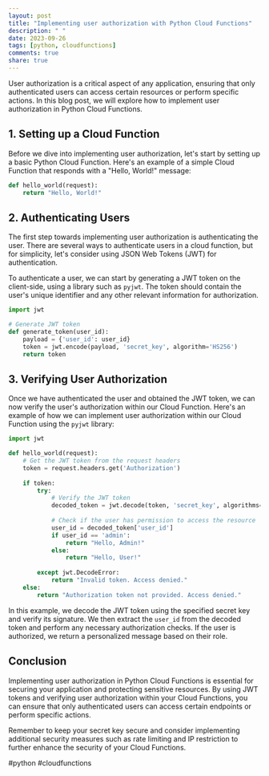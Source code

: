 ```yaml
---
layout: post
title: "Implementing user authorization with Python Cloud Functions"
description: " "
date: 2023-09-26
tags: [python, cloudfunctions]
comments: true
share: true
---
```


User authorization is a critical aspect of any application, ensuring that only authenticated users can access certain resources or perform specific actions. In this blog post, we will explore how to implement user authorization in Python Cloud Functions.

## 1. Setting up a Cloud Function

Before we dive into implementing user authorization, let's start by setting up a basic Python Cloud Function. Here's an example of a simple Cloud Function that responds with a "Hello, World!" message:

```python
def hello_world(request):
    return "Hello, World!"
```

## 2. Authenticating Users

The first step towards implementing user authorization is authenticating the user. There are several ways to authenticate users in a cloud function, but for simplicity, let's consider using JSON Web Tokens (JWT) for authentication.

To authenticate a user, we can start by generating a JWT token on the client-side, using a library such as `pyjwt`. The token should contain the user's unique identifier and any other relevant information for authorization.

```python
import jwt

# Generate JWT token
def generate_token(user_id):
    payload = {'user_id': user_id}
    token = jwt.encode(payload, 'secret_key', algorithm='HS256')
    return token
```

## 3. Verifying User Authorization

Once we have authenticated the user and obtained the JWT token, we can now verify the user's authorization within our Cloud Function. Here's an example of how we can implement user authorization within our Cloud Function using the `pyjwt` library:

```python
import jwt

def hello_world(request):
    # Get the JWT token from the request headers
    token = request.headers.get('Authorization')
    
    if token:
        try:
            # Verify the JWT token
            decoded_token = jwt.decode(token, 'secret_key', algorithms=['HS256'])
            
            # Check if the user has permission to access the resource
            user_id = decoded_token['user_id']
            if user_id == 'admin':
                return "Hello, Admin!"
            else:
                return "Hello, User!"
            
        except jwt.DecodeError:
            return "Invalid token. Access denied."
    else:
        return "Authorization token not provided. Access denied."
```

In this example, we decode the JWT token using the specified secret key and verify its signature. We then extract the `user_id` from the decoded token and perform any necessary authorization checks. If the user is authorized, we return a personalized message based on their role.

## Conclusion

Implementing user authorization in Python Cloud Functions is essential for securing your application and protecting sensitive resources. By using JWT tokens and verifying user authorization within your Cloud Functions, you can ensure that only authenticated users can access certain endpoints or perform specific actions.

Remember to keep your secret key secure and consider implementing additional security measures such as rate limiting and IP restriction to further enhance the security of your Cloud Functions.

#python #cloudfunctions